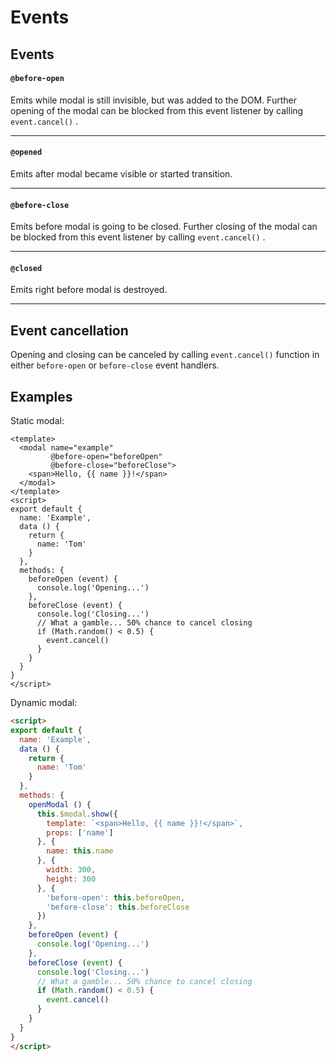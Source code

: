 # Events

## Events

#### `@before-open`

Emits while modal is still invisible, but was added to the DOM. Further opening of the modal can be blocked from this event listener by calling `event.cancel()` .           

---

#### `@opened`

Emits after modal became visible or started transition.

---

#### `@before-close`

Emits before modal is going to be closed. Further closing of the modal can be blocked from this event listener by calling `event.cancel()` .

---

#### `@closed` 
 
Emits right before modal is destroyed.

---

## Event cancellation

Opening and closing can be canceled by calling `event.cancel()` function in either `before-open` or `before-close` event handlers.


## Examples

Static modal:

```html{24}
<template>
  <modal name="example"
         @before-open="beforeOpen"
         @before-close="beforeClose">
    <span>Hello, {{ name }}!</span>
  </modal>
</template>
<script>
export default {
  name: 'Example',
  data () {
    return {
      name: 'Tom'
    }
  },
  methods: {
    beforeOpen (event) {
      console.log('Opening...')
    },
    beforeClose (event) {
      console.log('Closing...')
      // What a gamble... 50% chance to cancel closing
      if (Math.random() < 0.5) {
        event.cancel()
      }
    }
  }
}
</script>
```

Dynamic modal:


```html
<script>
export default {
  name: 'Example',
  data () {
    return {
      name: 'Tom'
    }
  },
  methods: {
    openModal () {
      this.$modal.show({
        template: `<span>Hello, {{ name }}!</span>`,
        props: ['name']
      }, {
        name: this.name
      }, {
        width: 300,
        height: 300
      }, {
        'before-open': this.beforeOpen,
        'before-close': this.beforeClose
      })
    },
    beforeOpen (event) {
      console.log('Opening...')
    },
    beforeClose (event) {
      console.log('Closing...')
      // What a gamble... 50% chance to cancel closing
      if (Math.random() < 0.5) {
        event.cancel()
      }
    }
  }
}
</script>

```